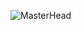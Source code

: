 ![MasterHead](https://medium.com/@ridaarif16/what-are-3-pieces-of-advice-that-you-would-give-someone-whos-just-beginning-their-journey-with-6a58a496567d)



